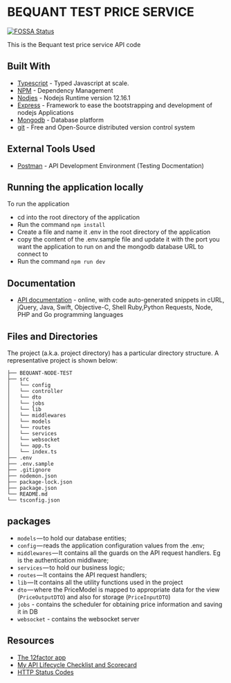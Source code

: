 # BEQUANT TEST PRICE SERVICE
[![FOSSA Status](https://app.fossa.io/api/projects/git%2Bgithub.com%2FSpring-Boot-Framework%2FSpring-Boot-Application-Template.svg?type=shield)](https://app.fossa.io/projects/git%2Bgithub.com%2FSpring-Boot-Framework%2FSpring-Boot-Application-Template?ref=badge_shield)

This is the Bequant test price service API code

## Built With


* 	[Typescript](https://www.typescriptlang.org/) - Typed Javascript at scale.
* 	[NPM](https://npm.org/) - Dependency Management
* 	[Nodjes](http://nodejs.org) - Nodejs Runtime version 12.16.1
* 	[Express](https://expressjs.com/) - Framework to ease the bootstrapping and development of nodejs Applications
* 	[Mongodb](https://www.mongodb.com/) - Database platform
* 	[git](https://git-scm.com/) - Free and Open-Source distributed version control system 


## External Tools Used

* [Postman](https://www.getpostman.com/) - API Development Environment (Testing Docmentation)


## Running the application locally

To run the application

* cd into the root directory of the application
* Run the command `npm install`
* Create a file and name it .env in the root directory of the application
* copy the content of the .env.sample file and update it with the port you want the application to run on and the mongodb database URL to connect to
* Run the command `npm run dev`



## Documentation

* [API documentation](https://documenter.getpostman.com/view/10234227/SzRyy9K5?version=latest) - online, with code auto-generated snippets in cURL, jQuery, Java, Swift, Objective-C, Shell Ruby,Python Requests, Node, PHP and Go programming languages


## Files and Directories

The project (a.k.a. project directory) has a particular directory structure. A representative project is shown below:


```
├── BEQUANT-NODE-TEST
├── src
│   └── config
│   └── controller
│   └── dto
│   └── jobs
│   └── lib
│   └── middlewares
│   └── models
│   └── routes
│   └── services
│   └── websocket
│   └── app.ts
│   └── index.ts
├── .env
├── .env.sample
├── .gitignore
├── nodemon.json
├── package-lock.json
├── package.json
└── README.md
└── tsconfig.json
```


## packages

- `models` — to hold our database entities;
- `config` — reads the application configuration values from the .env;
- `middlewares` — It contains all the guards on the API request handlers. Eg is the authentication middlware;
- `services` — to hold our business logic;
- `routes` — It contains the API request handlers;
- `lib` — It contains all the utility functions used in the project
- `dto` — where the PriceModel is mapped to appropriate data for the view (`PriceOutputDTO`) and also for storage (`PriceInputDTO`)
- `jobs` - contains the scheduler for obtaining price information and saving it in DB
- `websocket` - contains the websocket server



## Resources

* [The 12factor app](https://12factor.net/)
* [My API Lifecycle Checklist and Scorecard](https://dzone.com/articles/my-api-lifecycle-checklist-and-scorecard)
* [HTTP Status Codes](https://www.restapitutorial.com/httpstatuscodes.html)
